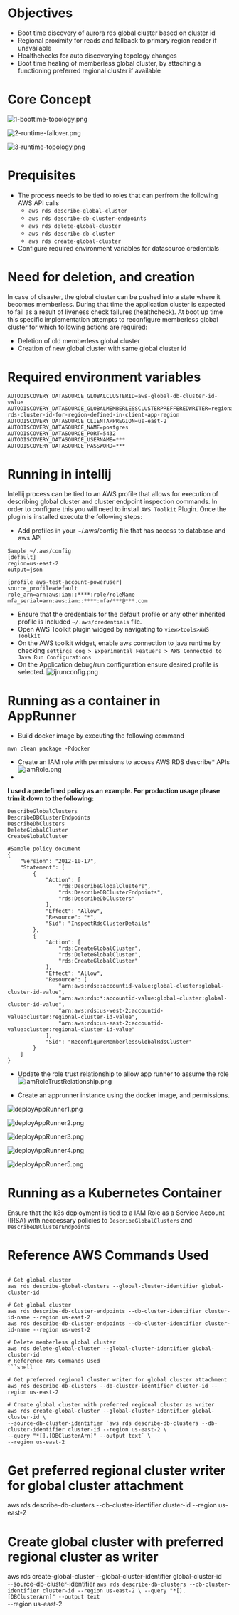 # Objectives
- Boot time discovery of aurora rds global cluster based on cluster id
- Regional proximity for reads and fallback to primary region reader if unavailable
- Healthchecks for auto discoverying topology changes
- Boot time healing of memberless global cluster, by attaching a functioning preferred regional cluster if available 

# Core Concept
![1-boottime-topology.png](1-boottime-topology.png)

![2-runtime-failover.png](2-runtime-failover.png)

![3-runtime-topology.png](3-runtime-topology.png)

# Prequisites
- The process needs to be tied to roles that can perfrom the following AWS API calls
  - `aws rds describe-global-cluster`
  - `aws rds describe-db-cluster-endpoints`
  - `aws rds delete-global-cluster`
  - `aws rds describe-db-cluster`
  - `aws rds create-global-cluster`
- Configure required environment variables for datasource credentials

# Need for deletion, and creation
In case of disaster, the global cluster can be pushed into a state where it becomes memberless. During that time the 
application cluster is expected to fail as a result of liveness check failures (healthcheck). At boot up time this specific
implementation attempts to reconfigure memberless global cluster for which following actions are required:
- Deletion of old memberless global cluster
- Creation of new global cluster with same global cluster id

# Required environment variables
```shell
AUTODISCOVERY_DATASOURCE_GLOBALCLUSTERID=aws-global-db-cluster-id-value
AUTODISCOVERY_DATASOURCE_GLOBALMEMBERLESSCLUSTERPREFFEREDWRITER=regional-rds-cluster-id-for-region-defined-in-client-app-region
AUTODISCOVERY_DATASOURCE_CLIENTAPPREGION=us-east-2
AUTODISCOVERY_DATASOURCE_NAME=postgres
AUTODISCOVERY_DATASOURCE_PORT=5432
AUTODISCOVERY_DATASOURCE_USERNAME=***
AUTODISCOVERY_DATASOURCE_PASSWORD=***
```

# Running in intellij
Intellij process can be tied to an AWS profile that allows for execution of describing global cluster 
and cluster endpoint inspection commands. In order to configure this you will need to install `AWS Toolkit` Plugin. Once
the plugin is installed execute the following steps:

- Add profiles in your ~/.aws/config file that has access to database and aws API
```shell
Sample ~/.aws/config
[default]
region=us-east-2
output=json

[profile aws-test-account-poweruser]
source_profile=default
role_arn=arn:aws:iam::****:role/roleName
mfa_serial=arn:aws:iam::****:mfa/***@***.com
```
- Ensure that the credentials for the default profile or any other inherited profile
is included `~/.aws/credentials` file.
- Open AWS Toolkit plugin widged by navigating to `view>tools>AWS Toolkit`
- On the AWS toolkit widget, enable aws connection to java runtime by checking `settings cog > Experimental Featuers > AWS Connected to Java Run Configurations`
- On the Application debug/run configuration ensure desired profile is selected.
![ijrunconfig.png](ijrunconfig.png)

# Running as a container in AppRunner

- Build docker image by executing the following command
```shell
mvn clean package -Pdocker
```
- Create an IAM role with permissions to access AWS RDS describe* APIs
![iamRole.png](iamRole.png)
- 
**I used a predefined policy as an example. For production usage please trim it down to the following:**
```shell
DescribeGlobalClusters
DescribeDBClusterEndpoints
DescribeDbClusters
DeleteGlobalCluster
CreateGlobalCluster
```
```shell
#Sample policy document
{
    "Version": "2012-10-17",
    "Statement": [
        {
            "Action": [
                "rds:DescribeGlobalClusters",
                "rds:DescribeDBClusterEndpoints",
                "rds:DescribeDbClusters"
            ],
            "Effect": "Allow",
            "Resource": "*",
            "Sid": "InspectRdsClusterDetails"
        },
        {
            "Action": [
                "rds:CreateGlobalCluster",
                "rds:DeleteGlobalCluster",
                "rds:CreateGlobalCluster"
            ],
            "Effect": "Allow",
            "Resource": [
                "arn:aws:rds::accountid-value:global-cluster:global-cluster-id-value",
                "arn:aws:rds:*:accountid-value:global-cluster:global-cluster-id-value",
                "arn:aws:rds:us-west-2:accountid-value:cluster:regional-cluster-id-value",
                "arn:aws:rds:us-east-2:accountid-value:cluster:regional-cluster-id-value"
            ],
            "Sid": "ReconfigureMemberlessGlobalRdsCluster"
        }
    ]
}
```

- Update the role trust relationship to allow app runner to assume the role
![iamRoleTrustRelationship.png](iamRoleTrustRelationship.png)

- Create an apprunner instance using the docker image, and permissions.

![deployAppRunner1.png](deployAppRunner1.png)

![deployAppRunner2.png](deployAppRunner2.png)

![deployAppRunner3.png](deployAppRunner3.png)

![deployAppRunner4.png](deployAppRunner4.png)

![deployAppRunner5.png](deployAppRunner5.png)

# Running as a Kubernetes Container
Ensure that the k8s deployment is tied to a IAM Role as a Service Account (IRSA) with neccessary policies 
to `DescribeGlobalClusters` and `DescribeDBClusterEndpoints`

# Reference AWS Commands Used
```shell

# Get global cluster
aws rds describe-global-clusters --global-cluster-identifier global-cluster-id

# Get global cluster
aws rds describe-db-cluster-endpoints --db-cluster-identifier cluster-id-name --region us-east-2
aws rds describe-db-cluster-endpoints --db-cluster-identifier cluster-id-name --region us-west-2

# Delete memberless global cluster
aws rds delete-global-cluster --global-cluster-identifier global-cluster-id
# Reference AWS Commands Used
```shell

# Get preferred regional cluster writer for global cluster attachment
aws rds describe-db-clusters --db-cluster-identifier cluster-id --region us-east-2

# Create global cluster with preferred regional cluster as writer
aws rds create-global-cluster --global-cluster-identifier global-cluster-id \
--source-db-cluster-identifier `aws rds describe-db-clusters --db-cluster-identifier cluster-id --region us-east-2 \
--query "*[].[DBClusterArn]" --output text` \
--region us-east-2
```

# Get preferred regional cluster writer for global cluster attachment
aws rds describe-db-clusters --db-cluster-identifier cluster-id --region us-east-2

# Create global cluster with preferred regional cluster as writer
aws rds create-global-cluster --global-cluster-identifier global-cluster-id \
--source-db-cluster-identifier `aws rds describe-db-clusters --db-cluster-identifier cluster-id --region us-east-2 \
--query "*[].[DBClusterArn]" --output text` \
--region us-east-2
```
